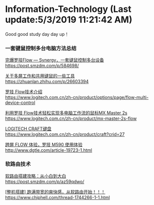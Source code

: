 # Information-Technology (Last update:5/3/2019 11:21:42 AM)
Good good study day day up！


### 一套键鼠控制多台电脑方法总结

[完爆罗技Flow — Synergy，一套键鼠控制多台设备](https://post.smzdm.com/p/584698/)    
https://post.smzdm.com/p/584698/


[关于多屏工作和共用键鼠的一些工具](https://zhuanlan.zhihu.com/p/26603394)    
https://zhuanlan.zhihu.com/p/26603394

[罗技 Flow技术介绍](https://www.logitech.com.cn/zh-cn/product/options/page/flow-multi-device-control)   
https://www.logitech.com.cn/zh-cn/product/options/page/flow-multi-device-control


[利用罗技 Flow技术轻松实现多电脑工作流的鼠标MX Master 2s](https://www.logitech.com.cn/zh-cn/product/mx-master-2s-flow)    
https://www.logitech.com.cn/zh-cn/product/mx-master-2s-flow

[LOGITECH CRAFT键盘](https://www.logitech.com.cn/zh-cn/product/craft?crid=27)    
https://www.logitech.com.cn/zh-cn/product/craft?crid=27

[跨屏 FLOW 体验，罗技 M590 使用体验](http://www.dgtle.com/article-19723-1.html)    
http://www.dgtle.com/article-19723-1.html


### 软路由技术 

[软路由搭建攻略：从小白到大白](https://post.smzdm.com/p/az59qdwo/)    
https://post.smzdm.com/p/az59qdwo/

[[整机搭建] 跑满带宽的爽快感，从软路由开始！！！](https://www.chiphell.com/thread-1744266-1-1.html)    
https://www.chiphell.com/thread-1744266-1-1.html


